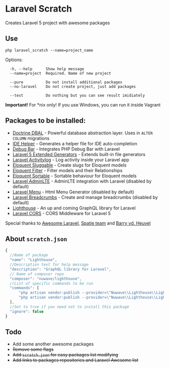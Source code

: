 # Laravel Scratch
Creates Laravel 5 project with awesome packages

## Use

```
php laravel_scratch --name=project_name
```

Options:
```
  -h, --help      Show help message
  --name=project  Required. Name of new project
        
  --pure          Do not install additional packages
  --no-laravel    Do not create project, just add packages

  --test          Do nothing but you can see result imidiately
```

**Important!** For *nix only! If you use Windows, you can run it inside Vagrant

## Packages to be installed:
  * [Doctrine DBAL](https://github.com/doctrine/dbal) - Powerful database abstraction layer. Uses in `ALTER COLUMN` migrations 
  * [IDE Helper](https://github.com/barryvdh/laravel-ide-helper) - Generates a helper file for IDE auto-completion
  * [Debug Bar](https://github.com/barryvdh/laravel-debugbar) - Integrates PHP Debug Bar with Laravel
  * [Laravel 5 Extended Generators](https://github.com/laracasts/Laravel-5-Generators-Extended) - Extends built-in file generators
  * [Laravel Activitylog](https://github.com/spatie/laravel-activitylog) - Log activity inside your Laravel app
  * [Eloquent Sluggable](https://github.com/cviebrock/eloquent-sluggable) - Create slugs for Eloquent models
  * [Eloquent Filter](https://github.com/Tucker-Eric/EloquentFilter) - Filter models and their Relationships
  * [Eloquent Sortable](https://github.com/spatie/eloquent-sortable) - Sortable behaviour for Eloquent models
  * [Laravel AdminLTE](https://github.com/jeroennoten/Laravel-AdminLTE) - AdminLTE integration with Laravel (disabled by default)
  * [Laravel Menu](https://github.com/spatie/laravel-menu) - Html Menu Generator (disabled by default)
  * [Laravel Breadcrumbs](https://github.com/davejamesmiller/laravel-breadcrumbs) - Create and manage breadcrumbs (disabled by default)
  * [Lighthouse](https://github.com/nuwave/lighthouse) - An up and coming GraphQL library for Laravel
  * [Laravel CORS](https://github.com/barryvdh/laravel-cors) - CORS Middleware for Laravel 5

  Special thanks to [Awesome Laravel](https://github.com/chiraggude/awesome-laravel), [Spatie team](https://github.com/spatie)
and [Barry vd. Heuvel](https://github.com/barryvdh)
## About `scratch.json`

```js
{
  //Name of package
  "name": "Lighthouse",
  //Description text for help message
  "description": "GraphQL library for Laravel",
  // Name of composer repo 
  "composer": "nuwave/lighthouse",
  //List of specific commands to be run
  "commands": [ 
      "php artisan vendor:publish --provider=\"Nuwave\\Lighthouse\\LighthouseServiceProvider\" --tag=schema",
      "php artisan vendor:publish --provider=\"Nuwave\\Lighthouse\\LighthouseServiceProvider\" --tag=config"
  ],
  //Set to true if you need not to install this package
  "ignore": false 
}
```

## Todo
* Add some another awesome packages
* ~~Remove some flags~~
* ~~Add `scratch.json` for easy packages list modifying~~
* ~~Add links to packages repositories and Laravel Awesome list~~
